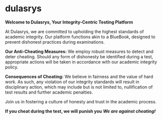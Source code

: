 # dulasrys

**Welcome to Dulasrys, Your Integrity-Centric Testing Platform**

At Dulasrys, we are committed to upholding the highest standards of academic integrity. Our platform functions akin to a BlueBook, designed to prevent dishonest practices during examinations.

**Our Anti-Cheating Measures:**
We employ robust measures to detect and deter cheating. Should any form of dishonesty be identified during a test, appropriate actions will be taken in accordance with our academic integrity policy.

**Consequences of Cheating:**
We believe in fairness and the value of hard work. As such, any violation of our integrity standards will result in disciplinary action, which may include but is not limited to, nullification of test results and further academic penalties.

Join us in fostering a culture of honesty and trust in the academic process.

**If you cheat during the test, we will punish you**
***We are against cheating!***
